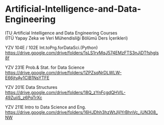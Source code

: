 # Artificial-Intelligence-and-Data-Engineering
ITU Artificial Intelligence and Data Engineering Courses<br/>
(İTÜ Yapay Zeka ve Veri Mühendisliği Bölümü Ders İçerikleri)<br/>


YZV 104E / 102E Int.toPrg.forDataSci.(Python)<br/>
https://drive.google.com/drive/folders/1sLS1rvMqJ574EMzFTS3nJjDTfshgls8f

YZV 231E Prob.& Stat. for Data Science<br/>
https://drive.google.com/drive/folders/1ZPZsqNrDLWLW-E66jtyAy1CIB1NsYTFE

YZV 201E Data Structures<br/>
https://drive.google.com/drive/folders/18Q_zYnFcgdQHVIL-49ZuiiS_z6PqTrXc

YZV 211E Intro to Data Science and Eng.<br/>
https://drive.google.com/drive/folders/16HJDhh3hzWtJljlYrBhnVc_jUN308_NW
